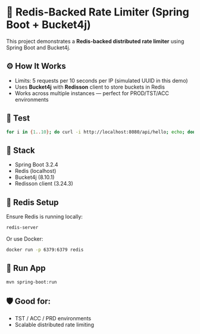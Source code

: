 # 🚀 Redis-Backed Rate Limiter (Spring Boot + Bucket4j)

This project demonstrates a **Redis-backed distributed rate limiter** using Spring Boot and Bucket4j.

## ⚙️ How It Works

- Limits: 5 requests per 10 seconds per IP (simulated UUID in this demo)
- Uses **Bucket4j** with **Redisson** client to store buckets in Redis
- Works across multiple instances — perfect for PROD/TST/ACC environments

## 🧪 Test

```bash
for i in {1..10}; do curl -i http://localhost:8080/api/hello; echo; done
```

## 🧰 Stack

- Spring Boot 3.2.4
- Redis (localhost)
- Bucket4j (8.10.1)
- Redisson client (3.24.3)

## 🧱 Redis Setup

Ensure Redis is running locally:

```bash
redis-server
```

Or use Docker:

```bash
docker run -p 6379:6379 redis
```

## 🏁 Run App

```bash
mvn spring-boot:run
```

## 🛡 Good for:
- TST / ACC / PRD environments
- Scalable distributed rate limiting